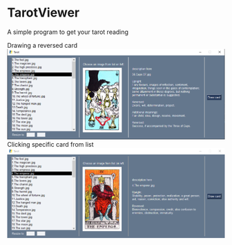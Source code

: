 # TarotViewer
A simple program to get your tarot reading

Drawing a reversed card
![](https://github.com/dizzyflames/TarotViewer/blob/main/screenshots/cOYGrqvwQb.png)
Clicking specific card from list
![](https://github.com/dizzyflames/TarotViewer/blob/main/screenshots/iYmmfd7LvH.png)
